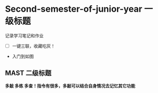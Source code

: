 # Second-semester-of-junior-year 一级标题
记录学习笔记和作业

- [ ] 一键三联，收藏吃灰！

* 入门到如图
 
## MAST   二级标题
**多敲 多练 多查！指令有很多，多敲可以结合自身情况去记忆其它功能**

